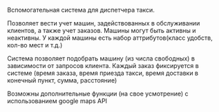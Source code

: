 Вспомогательная система для диспетчера такси.

Позволяет вести учет машин, задействованных в обслуживании клиентов, а также учет заказов.
Машины могут быть активны и неактивны. У каждой машины есть набор аттрибутов(класс удобств, кол-во мест и т.д.)

Система позволяет подобрать машину (из числа свободных) в зависимости от запросов клиента. Каждый заказ фиксируется в системе (время заказа, время приезда такси, время доставки в конечный пункт, сумма, расстояние)

Возможны дополнительные функции (на свое усмотрение) с использованием google maps API